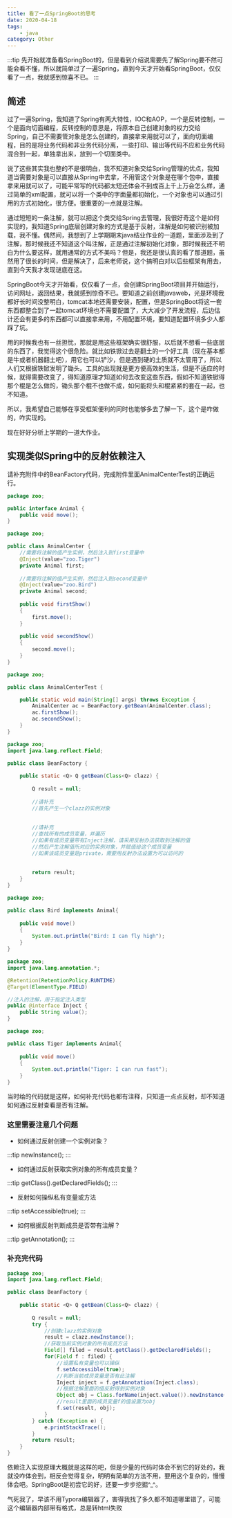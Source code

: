 ```yaml
---
title: 看了一点SpringBoot的思考
date: 2020-04-18
tags: 
    - java
category: Other
---
```


:::tip
先开始就准备看SpringBoot的，但是看到介绍说需要先了解Spring要不然可能会看不懂，所以就简单过了一遍Spring，直到今天才开始看SpringBoot，仅仅看了一点，我就感到惊喜不已。
:::

<!-- more -->

## 简述

过了一遍Spring，我知道了Spring有两大特性，IOC和AOP，一个是反转控制，一个是面向切面编程，反转控制的意思是，将原本自己创建对象的权力交给Spring，自己不需要管对象是怎么创建的，直接拿来用就可以了，面向切面编程，目的是将业务代码和非业务代码分离，一些打印、输出等代码不应和业务代码混合到一起，单独拿出来，放到一个切面类中。

说了这些其实我也整的不是很明白，我不知道对象交给Spring管理的优点，我知道当需要对象是可以直接从Spring中去拿，不用管这个对象是在哪个包中，直接拿来用就可以了，可能平常写的代码都太短还体会不到成百上千上万会怎么样，通过简单的xml配置，就可以将一个类中的字面量都初始化，一个对象也可以通过引用的方式初始化，很方便。很重要的一点就是注解。

通过短短的一条注解，就可以把这个类交给Spring去管理，我很好奇这个是如何实现的，我知道Spring底层创建对象的方式是基于反射，注解是如何被识别被加载，我不懂。偶然间，我想到了上学期期末java结业作业的一道题，里面涉及到了注解，那时候我还不知道这个叫注解，正是通过注解初始化对象，那时候我还不明白为什么要这样，就用通常的方式不美吗？但是，我还是很认真的看了那道题，虽然用了很长的时间，但是解决了，后来老师说，这个搞明白对以后些框架有用去，直到今天我才发现谜底在这。

SpringBoot今天才开始看，仅仅看了一点，会创建SpringBoot项目并开始运行，访问网址，返回结果，我就感到惊奇不已。要知道之前创建javaweb，光是环境我都好长时间没整明白，tomcat本地还需要安装，配置，但是SpringBoot将这一套东西都整合到了一起tomcat环境也不需要配置了，大大减少了开发流程，后边估计还会有更多的东西都可以直接拿来用，不用配置环境，要知道配置环境多少人都踩了坑。

用的时候我也有一丝担忧，那就是用这些框架确实很舒服，以后就不想看一些底层的东西了，我觉得这个很危险。就比如铁锨过去是翻土的一个好工具（现在基本都是牛或者机器翻土吧），用它也可以铲沙，但是遇到硬的土质就不太管用了，所以人们又根据铁锨发明了锄头。工具的出现就是更方便高效的生活，但是不适应的时候，就得需要改变了，得知道原理才知道如何去改变这些东西，假如不知道铁锨得那个棍是怎么做的，锄头那个棍不也做不成，如何能将头和棍紧紧的套在一起，也不知道。

所以，我希望自己能够在享受框架便利的同时也能够多去了解一下，这个是咋做的，咋实现的。

现在好好分析上学期的一道大作业。

## 实现类似Spring中的反射依赖注入

请补充附件中的BeanFactory代码，完成附件里面AnimalCenterTest的正确运行。

```java
package zoo;

public interface Animal {
	public void move();
}
```

```java
package zoo;

public class AnimalCenter {
	//需要将注解的值产生实例，然后注入到first变量中
	@Inject(value="zoo.Tiger")
	private Animal first;
    
	//需要将注解的值产生实例，然后注入到second变量中
	@Inject(value="zoo.Bird")
	private Animal second;
    
	public void firstShow()
	{
		first.move();
	}
	
	public void secondShow()
	{
		second.move();
	}
}
```

```java
package zoo;

public class AnimalCenterTest {

	public static void main(String[] args) throws Exception {
		AnimalCenter ac = BeanFactory.getBean(AnimalCenter.class);
		ac.firstShow();
		ac.secondShow();		
	}
}
```

```java
package zoo;
import java.lang.reflect.Field;

public class BeanFactory {
 
    public static <Q> Q getBean(Class<Q> clazz) {
    	
    	Q result = null;
    	
    	//请补充
    	//首先产生一个clazz的实例对象
        
        
        //请补充
        //查找所有的成员变量，并遍历
        //如果有成员变量带有Inject注解，请采用反射办法获取到注解的值
        //然后产生注解值所对应的实例对象，并赋值给这个成员变量
        //如果该成员变量是private，需要用反射办法设置为可以访问的
    	
        
        return result;
    }
}
```

```java
package zoo;

public class Bird implements Animal{
	
	public void move()
	{
		System.out.println("Bird: I can fly high");
	}
}

```

```java
package zoo;
import java.lang.annotation.*;

@Retention(RetentionPolicy.RUNTIME)
@Target(ElementType.FIELD)

//注入的注解，用于指定注入类型
public @interface Inject {
	public String value();
}
```

```java
package zoo;

public class Tiger implements Animal{
	
	public void move()
	{
		System.out.println("Tiger: I can run fast");
	}
}
```

当时给的代码就是这样，如何补充代码也都有注释，只知道一点点反射，却不知道如何通过反射查看是否有注解。

### 这里需要注意几个问题

+ 如何通过反射创建一个实例对象？

:::tip
newInstance();
:::

+ 如何通过反射获取实例对象的所有成员变量？

:::tip
getClass().getDeclaredFields();
:::

+ 反射如何操纵私有变量或方法

:::tip
setAccessible(true);
:::

+ 如何根据反射判断成员是否带有注解？

:::tip
getAnnotation();
:::

### 补充完代码

```java
package zoo;
import java.lang.reflect.Field;

public class BeanFactory {
 
    public static <Q> Q getBean(Class<Q> clazz) {
    	
    	Q result = null;
        try {
        	//创建clazz的实例对象
			result = clazz.newInstance();
            //获取当前实例对象的所有成员方法
			Field[] filed = result.getClass().getDeclaredFields();
			for(Field f : filed) {
				//设置私有变量也可以操纵
				f.setAccessible(true);
				//判断当前成员变量是否有此注解
				Inject inject = f.getAnnotation(Inject.class);
				//根据注解里面的值反射得到实例对象
				Object obj = Class.forName(inject.value()).newInstance();
				//result里面的成员变量f的值设置为obj
			    f.set(result, obj);
			}
		} catch (Exception e) {
			e.printStackTrace();
		}
        return result;
    }
}
```

依赖注入实现原理大概就是这样的吧，但是少量的代码时体会不到它的好处的，我就没咋体会到，相反会觉得复杂，明明有简单的方法不用，要用这个复杂的，慢慢体会吧。SpringBoot是初尝它的好，还要一步步挖掘^_^。

气死我了，早该不用Typora编辑器了，害得我找了多久都不知道哪里错了，可能这个编辑器内部带有格式，总是转html失败